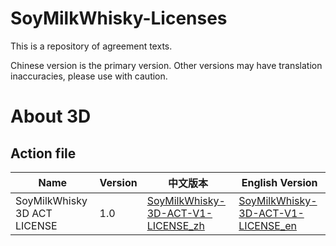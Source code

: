# SoyMilkWhisky-Licenses

This is a repository of agreement texts.

Chinese version is the primary version. Other versions may have translation inaccuracies, please use with caution.

# About 3D

## Action file

| Name                         | Version | 中文版本                                                                                             | English Version                                                                                  |
|------------------------------|---------|--------------------------------------------------------------------------------------------------|--------------------------------------------------------------------------------------------------|
| SoyMilkWhisky 3D ACT LICENSE | 1.0     | [SoyMilkWhisky-3D-ACT-V1-LICENSE_zh](./licenses/v1/3d/act/SoyMilkWhisky-3D-ACT-V1-LICENSE_zh.md) | [SoyMilkWhisky-3D-ACT-V1-LICENSE_en](./licenses/v1/3d/act/SoyMilkWhisky-3D-ACT-V1-LICENSE_en.md) |
